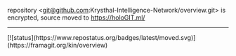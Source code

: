 repository <git@github.com:Krysthal-Intelligence-Network/overview.git> is encrypted, source moved to <https://holoGIT.ml/>
<hr>
[![status](https://www.repostatus.org/badges/latest/moved.svg)](https://framagit.org/kin/overview)
